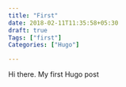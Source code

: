 ```yaml
---
title: "First"
date: 2018-02-11T11:35:58+05:30
draft: true
Tags: ["first"]
Categories: ["Hugo"]

---
```


Hi there. My first Hugo post